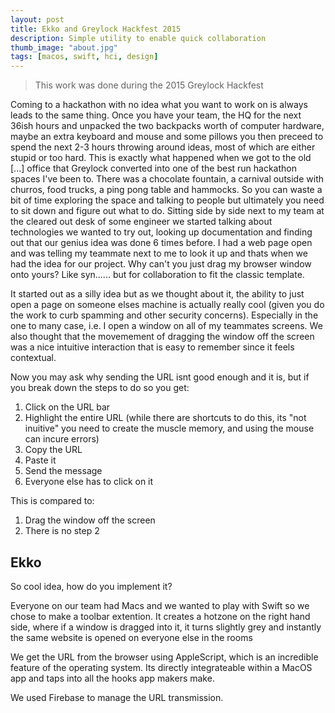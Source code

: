 ```yaml
---
layout: post
title: Ekko and Greylock Hackfest 2015
description: Simple utility to enable quick collaboration
thumb_image: "about.jpg"
tags: [macos, swift, hci, design]
---
```

> This work was done during the 2015 Greylock Hackfest

Coming to a hackathon with no idea what you want to work on is always leads to the same thing. 
Once you have your team, the HQ for the next 36ish hours and unpacked the two backpacks worth of 
computer hardware, maybe an extra keyboard and mouse and some pillows you then preceed to spend the
next 2-3 hours throwing around ideas, most of which are either stupid or too hard. This is exactly 
what happened when we got to the old [...] office that Greylock converted into one of the best
run hackathon spaces I've been to. There was a chocolate fountain, a carnival outside with churros,
food trucks, a ping pong table and hammocks. So you can waste a bit of time exploring the space and 
talking to people but ultimately you need to sit down and figure out what to do. Sitting side by 
side next to my team at the cleared out desk of some engineer we started talking about technologies we
wanted to try out, looking up documentation and finding out that our genius idea was done 6 times before. I had a web page open and was telling my teammate next to me to look it up and thats when we had the idea for our project. Why can't you just drag my browser window onto yours? Like syn...... but for collaboration to fit the classic template. 

It started out as a silly idea but as we thought about it, the ability to just open a page on someone
elses machine is actually really cool  (given you do the work to curb spamming and other security
concerns). Especially in the one to many case, i.e. I open a window on all of my teammates screens. We also thought that the movemement of dragging the window off the screen was a nice intuitive interaction
that is easy to remember since it feels contextual. 

Now you may ask why sending the URL isnt good enough and it is, but if you break down the steps to 
do so you get:
    
1. Click on the URL bar
2. Highlight the entire URL (while there are shortcuts to do this, its "not inuitive" you need to create the muscle memory, and using the mouse can incure errors) 
3. Copy the URL
4. Paste it
5. Send the message
6. Everyone else has to click on it
    
This is compared to:

1. Drag the window off the screen 
2. There is no step 2

## Ekko
So cool idea, how do you implement it?
    
    
Everyone on our team had Macs and we wanted to play with Swift so we chose to make a toolbar extention.
It creates a hotzone on the right hand side, where if a window is dragged into it, it turns slightly grey and instantly the same website is opened on everyone else in the rooms 

We get the URL from the browser using AppleScript, which is an incredible feature of the operating system. Its directly integrateable within a MacOS app and taps into all the hooks app makers make.

We used Firebase to manage the URL transmission.
